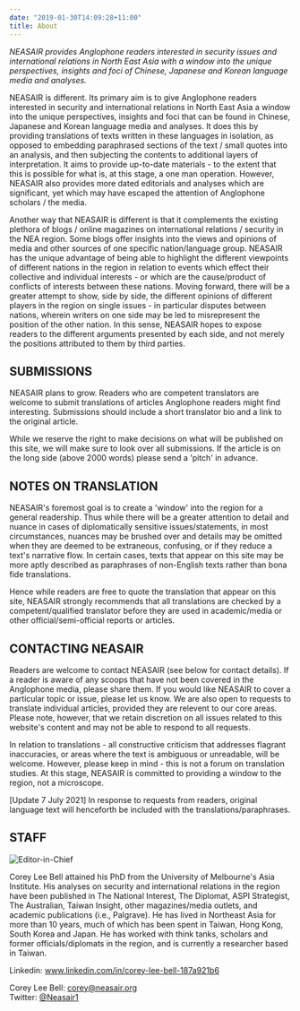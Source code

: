 ```yaml
---
date: "2019-01-30T14:09:28+11:00"
title: About
---
```


*NEASAIR provides Anglophone readers interested in security issues and international relations in North East Asia with a window into the unique perspectives, insights and foci of Chinese, Japanese and Korean language media and analyses.*

NEASAIR is different. Its primary aim is to give Anglophone readers interested in security and international relations in North East Asia a window into the unique perspectives, insights and foci that can be found in Chinese, Japanese and Korean language media and analyses. It does this by providing translations of texts written in these languages in isolation, as opposed to embedding paraphrased sections of the text / small quotes into an analysis, and then subjecting the contents to additional layers of interpretation. It aims to provide up-to-date materials - to the extent that this is possible for what is, at this stage, a one man operation. However, NEASAIR also provides more dated editorials and analyses which are significant, yet which may have escaped the attention of Anglophone scholars / the media. 

Another way that NEASAIR is different is that it complements the existing plethora of blogs / online magazines on international relations / security in the NEA region. Some blogs offer insights into the views and opinions of media and other sources of one specific nation/language group. NEASAIR has the unique advantage of being able to highlight the different viewpoints of different nations in the region in relation to events which effect their collective and individual interests - or which are the cause/product of conflicts of interests between these nations.  Moving forward, there will be a greater attempt to show, side by side, the different opinions of different players in the region on single issues - in particular disputes between nations, wherein writers on one side may be led to misrepresent the position of the other nation. In this sense, NEASAIR hopes to expose readers to the different arguments presented by each side, and not merely the positions attributed to them by third parties.

## SUBMISSIONS

NEASAIR plans to grow. Readers who are competent translators are welcome to submit translations of articles Anglophone readers might find interesting. Submissions should include a short translator bio and a link to the original article.  

While we reserve the right to make decisions on what will be published on this site, we will make sure to look over all submissions. If the article is on the long side (above 2000 words) please send a 'pitch' in advance.

## NOTES ON TRANSLATION

NEASAIR's foremost goal is to create a 'window' into the region for a general readership. Thus while there will be a greater attention to detail and nuance in cases of diplomatically sensitive issues/statements, in most circumstances, nuances may be brushed over and details may be omitted when they are deemed to be extraneous, confusing, or if they reduce a text's narrative flow. In certain cases, texts that appear on this site may be more aptly described as paraphrases of non-English texts rather than bona fide translations. 

Hence while readers are free to quote the translation that appear on this site, NEASAIR strongly recommends that all translations are checked by a competent/qualified translator before they are used in academic/media or other official/semi-official reports or articles.

## CONTACTING NEASAIR 

Readers are welcome to contact NEASAIR (see below for contact details). If a reader is aware of any scoops that have not been covered in the Anglophone media, please share them. If you would like NEASAIR to cover a particular topic or issue, please let us know. We are also open to requests to translate individual articles, provided they are relevent to our core areas. Please note, however, that we retain discretion on all issues related to this website's content and may not be able to respond to all requests.

In relation to translations - all constructive criticism that addresses flagrant inaccuracies, or areas where the text is ambiguous or unreadable, will be welcome. However, please keep in mind - this is not a forum on translation studies. At this stage, NEASAIR is committed to providing a window to the region, not a microscope.

[Update 7 July 2021] In response to requests from readers, original language text will henceforth be included with the translations/paraphrases.

## STAFF

![Editor-in-Chief](/img/corey_bell.webp "Editor in Chief")  

Corey Lee Bell attained his PhD from the University of Melbourne's Asia Institute. His analyses on security and international relations in the region have been published in The National Interest, The Diplomat, ASPI Strategist, The Australian, Taiwan Insight, other magazines/media outlets, and academic publications (i.e., Palgrave). He has lived in Northeast Asia for more than 10 years, much of which has been spent in Taiwan, Hong Kong, South Korea and Japan. He has worked with think tanks, scholars and former officials/diplomats in the region, and is currently a researcher based in Taiwan.  

Linkedin: www.linkedin.com/in/corey-lee-bell-187a921b6   

Corey Lee Bell: <corey@neasair.org>  
Twitter: [@Neasair1](https://twitter.com/Neasair1)
